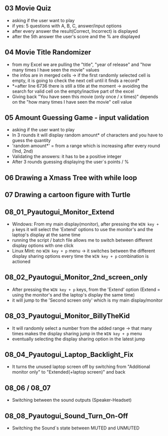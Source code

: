 ## 03 Movie Quiz
- asking if the user want to play
- if yes: 5 questions with A, B, C, answer/input options
- after every answer the result(Correct, Incorrect) is displayed
- after the 5th answer the user's score and the % are displayed


## 04 Movie Title Randomizer
- from my Excel we are pulling the "title", "year of release" and "how many times I have seen the movie" values
- the infos are in merged cells -> if the first randomly selected cell is empty, it is going to check the next cell until it finds a record*
- *=after line 6736 there is still a title at the moment -> avoiding the search for valid cell on the empty/inactive part of the excel
- Giving back "You have seen this movie (only once / x times)" depends on the "how many times I have seen the movie" cell value


## 05 Amount Guessing Game - input validation
- asking if the user want to play
- In 3 rounds it will display random amount* of characters and you have to guess the quantity
- 'random amount*' = from a range which is increasing after every round (1nd, 2nd)
- Validating the answers: it has to be a positive integer
- After 3 rounds guessing displaying the user`s points / %


## 06 Drawing a Xmass Tree with while loop

## 07 Drawing a cartoon figure with Turtle

## 08_01_Pyautogui_Monitor_Extend
   - Windows: From my main display(monitor), after pressing the `WIN key + p` keys it will select the 'Extend' options to use the monitor's and the laptop's display at the same time
   - running the script / batch file allows me to switch between different display options with one click
   - Linux Mint: no `WIN key + p` menu -> it switches between the different display sharing options every time the `WIN key + p` combination is actioned


## 08_02_Pyautogui_Monitor_2nd_screen_only
   - After pressing the `WIN key + p` keys, from the 'Extend' option (Extend = using the monitor's and the laptop's display the same time)
   - it will jump to the 'Second screen only' which is my main display/monitor


## 08_03_Pyautogui_Monitor_BillyTheKid
   - It will randomly select a number from the added range -> that many times makes the display sharing jump in the `WIN key + p` menu
   - eventually selecting the display sharing option in the latest jump


## 08_04_Pyautogui_Laptop_Backlight_Fix
   - It turns the unused laptop screen off by switching from "Additional monitor only" to "Extended(+laptop screen)" and back


## 08_06 / 08_07
   - Switching between the sound outputs (Speaker-Headset)


## 08_08_Pyautogui_Sound_Turn_On-Off
   - Switching the Sound`s state between MUTED and UNMUTED